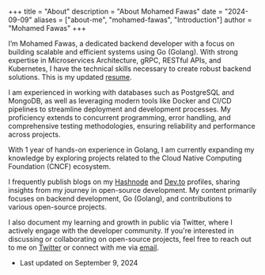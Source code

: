 +++
title = "About"
description = "About Mohamed Fawas"
date = "2024-09-09"
aliases = ["about-me", "mohamed-fawas", "Introduction"]
author = "Mohamed Fawas"
+++

I’m Mohamed Fawas, a dedicated backend developer with a focus on building scalable and efficient systems using Go (Golang). With strong expertise in Microservices Architecture, gRPC, RESTful APIs, and Kubernetes, I have the technical skills necessary to create robust backend solutions. This is my updated [resume]().

I am experienced in working with databases such as PostgreSQL and MongoDB, as well as leveraging modern tools like Docker and CI/CD pipelines to streamline deployment and development processes. My proficiency extends to concurrent programming, error handling, and comprehensive testing methodologies, ensuring reliability and performance across projects.

With 1 year of hands-on experience in Golang, I am currently expanding my knowledge by exploring projects related to the Cloud Native Computing Foundation (CNCF) ecosystem.

I frequently publish blogs on my [Hashnode](https://hashnode.com/@mohamedfawas) and [Dev.to](https://dev.to/mohamedfawas1) profiles, sharing insights from my journey in open-source development. My content primarily focuses on backend development, Go (Golang), and contributions to various open-source projects.

I also document my learning and growth in public via Twitter, where I actively engage with the developer community. If you're interested in discussing or collaborating on open-source projects, feel free to reach out to me on [Twitter](https://twitter.com/MOHAMEDFAWAS182) or connect with me via [email](fawastmh@gmail.com).

- Last updated on September 9, 2024 

<!--
Kept the demo version under this, refer this in future if you need. mfawas- done - sep 11 , 2023


Written in Go, Hugo is an open source static site generator available under the [Apache Licence 2.0.](https://github.com/gohugoio/hugo/blob/master/LICENSE) Hugo supports TOML, YAML and JSON data file types, Markdown and HTML content files and uses shortcodes to add rich content. Other notable features are taxonomies, multilingual mode, image processing, custom output formats, HTML/CSS/JS minification and support for Sass SCSS workflows.

Hugo makes use of a variety of open source projects including:

- https://github.com/yuin/goldmark
- https://github.com/alecthomas/chroma
- https://github.com/muesli/smartcrop
- https://github.com/spf13/cobra
- https://github.com/spf13/viper

Hugo is ideal for blogs, corporate websites, creative portfolios, online magazines, single page applications or even a website with thousands of pages.

Hugo is for people who want to hand code their own website without worrying about setting up complicated runtimes, dependencies and databases.

Websites built with Hugo are extremely fast, secure and can be deployed anywhere including, AWS, GitHub Pages, Heroku, Netlify and any other hosting provider.

Learn more and contribute on [GitHub](https://github.com/gohugoio). -->
